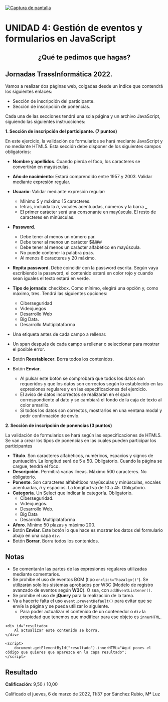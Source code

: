 [![Captura de pantalla](https://github.com/HenestrosaDev/2-daw/blob/main/Desarrollo%20web%20en%20entorno%20cliente/U4%20Gesti%C3%B3n%20de%20eventos%20y%20formularios%20en%20JavaScript/Ejercicios/Tarea%20de%20la%20unidad/docs/screenshot.png)](https://lhjc-dwec-tarea4.netlify.app/)

# UNIDAD 4: Gestión de eventos y formularios en JavaScript
## <p align="center">¿Qué te pedimos que hagas?</p>

## Jornadas TrassInformática  2022.
Vamos a realizar dos páginas web, colgadas desde un índice que contendrá los siguientes enlaces:

- Sección de inscripción del participante.
- Sección de inscripción de ponencias.

Cada una de las secciones tendrá una sola página y un archivo JavaScript, siguiendo las siguientes instrucciones:

**1. Sección de inscripción del participante. (7 puntos)**

En este ejercicio, la validación de formularios se hará mediante JavaScript y no mediante HTML5. Esta sección debe disponer de los siguientes campos obligatorios:

- **Nombre y apellidos**. Cuando pierda el foco, los caracteres se convertirán en mayúsculas. 
- **Año de nacimiento**: Estará comprendido entre  1957 y 2003. Validar mediante expresión regular.
- **Usuario**: Validar mediante expresión regular:
	+ Mínimo 5 y máximo 15 caracteres.
	+ letras, incluida la *ñ*, vocales acentuadas, números y la barra _
	+ El primer carácter será una consonante en mayúscula. El resto de caracteres en minúsculas.

- **Password**.
	+ Debe tener al menos un número par.
	+ Debe tener al menos un carácter $&@#
	+ Debe tener al menos un carácter alfabético en mayúscula.
	+ No puede contener la palabra *pass*.
	+ Al menos 8 caracteres y 20 máximo.

- **Repita password**. Debe coincidir con la password escrita. Según vaya escribiendo la password, el contenido estará en color rojo y cuando sean iguales el texto estará en verde.

- **Tipo de jornada**: checkbox. Como mínimo, elegirá una opción y, como máximo, tres. Tendrá las siguientes opciones:
	+ Ciberseguridad
	+ Videojuegos
	+ Desarrollo Web
	+ Big Data.
	+ Desarrollo Multiplataforma

- Una etiqueta antes de cada campo a rellenar. 

- Un span después de cada campo a rellenar o seleccionar para mostrar el posible error.

- Botón **Reestablecer**. Borra todos los contenidos.

- Botón **Enviar**.
	+ Al pulsar este botón se comprobará que todos los datos son requeridos y que los datos son correctos según lo establecido en las expresiones regulares y en las especificaciones del ejercicio.
	+ El aviso de datos incorrectos se realizarán en el span correspondiente al dato y se cambiará el fondo de la caja de texto al color amarillo. 
	+ Si todos los datos son correctos, mostrarlos en una ventana modal y pedir confirmación de envío. 

**2. Sección de inscripción de ponencias (3 puntos)**

La validación de formularios se hará según las especificaciones de HTML5. Se van a crear los tipos de ponencias en las cuales pueden participar los participantes

- **Título**. Son caracteres alfabéticos, numéricos, espacios y signos de puntuación.  La longitud será de 5 a 50. Obligatorio. Cuando la página se cargue, tendrá el foco.
- **Descripción**. Permitirá varias líneas. Máximo 500 caracteres. No obligatorio.
- **Ponente**.  Son caracteres alfabéticos mayúsculas y minúsculas, vocales acentuadas, *ñ* y espacios. La longitud va de 10 a 45. Obligatorio.
- **Categoría**. Un Select que indicar la categoría. Obligatorio.
	+ Ciberseguridad.
	+ Videojuegos.
	+ Desarrollo Web.
	+ Big Data
	+ Desarrollo Multiplataforma
- **Aforo**. Mínimo 50 plazas y máximo 200. 
- Botón **Enviar**. Este botón lo que hace es mostrar los datos del formulario abajo en una capa `div`. 
- Botón **Borrar**. Borra todos los contenidos.

## Notas

- Se comentarán las partes de las expresiones regulares utilizadas mediante comentarios.
- Se prohíbe el uso de eventos BOM (tipo `onclick="hazalgo()"`). Se utilizarán solo los sistemas aprobados por W3C (Modelo de registro avanzado de eventos según **W3C**). O sea, con `addEventListener()`. 
- Se prohíbe el uso de **jQuery** para la realización de la tarea.
- Va a hacerte falta el uso `event.preventDefault()` para evitar que se envíe la página y se pueda utilizar lo siguiente.
	+ Para poder actualizar el contenido de un contenedor o `div` la propiedad que tenemos que modificar para ese objeto es `innerHTML`.

```	
<div id="resultado>
	Al actualizar este contenido se borra.
</div>

<script>
	document.getElementById("resultado").innerHTML="Aquí pones el código que quieres que aparezca en la capa resultado";
</script>
```

## Resultado

**Calificación**: 9,50 / 10,00

Calificado el jueves, 6 de marzo de 2022, 11:37 por Sánchez Rubio, Mª Luz